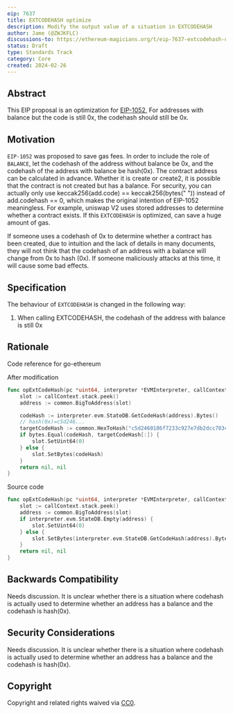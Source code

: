 ```yaml
---
eip: 7637
title: EXTCODEHASH optimize
description: Modify the output value of a situation in EXTCODEHASH
author: Jame (@ZWJKFLC)
discussions-to: https://ethereum-magicians.org/t/eip-7637-extcodehash-optimize/18946
status: Draft
type: Standards Track
category: Core
created: 2024-02-26
---
```




## Abstract

This EIP proposal is an optimization for [EIP-1052](./eip-1052),
For addresses with balance but the code is still 0x, the codehash should still be 0x.


## Motivation

`EIP-1052` was proposed to save gas fees.
In order to include the role of `BALANCE`, let the codehash of the address without balance be 0x, and the codehash of the address with balance be hash(0x).
The contract address can be calculated in advance. Whether it is create or create2, it is possible that the contract is not created but has a balance. For security, you can actually only use keccak256(add.code) == keccak256(bytes(" ")) instead of add.codehash == 0, which makes the original intention of EIP-1052 meaningless.
For example, uniswap V2 uses stored addresses to determine whether a contract exists. If this `EXTCODEHASH` is optimized, can save a huge amount of gas.

If someone uses a codehash of 0x to determine whether a contract has been created, due to intuition and the lack of details in many documents, they will not think that the codehash of an address with a balance will change from 0x to hash (0x). If someone maliciously attacks at this time, it will cause some bad effects.



## Specification

The behaviour of `EXTCODEHASH` is changed in the following way:

1. When calling EXTCODEHASH, the codehash of the address with balance is still 0x


## Rationale

Code reference for go-ethereum

After modification

```go
func opExtCodeHash(pc *uint64, interpreter *EVMInterpreter, callContext *callCtx) ([]byte, error) {
	slot := callContext.stack.peek()
	address := common.BigToAddress(slot)

    codeHash := interpreter.evm.StateDB.GetCodeHash(address).Bytes()
    // hash(0x)=c5d246...
    targetCodeHash := common.HexToHash("c5d2460186f7233c927e7db2dcc703c0e500b653ca82273b7bfad8045d85a470")
    if bytes.Equal(codeHash, targetCodeHash[:]) {
        slot.SetUint64(0)
    } else {
        slot.SetBytes(codeHash)
    }
	return nil, nil
}
```


Source code

```go
func opExtCodeHash(pc *uint64, interpreter *EVMInterpreter, callContext *callCtx) ([]byte, error) {
	slot := callContext.stack.peek()
	address := common.BigToAddress(slot)
	if interpreter.evm.StateDB.Empty(address) {
		slot.SetUint64(0)
	} else {
		slot.SetBytes(interpreter.evm.StateDB.GetCodeHash(address).Bytes())
	}
	return nil, nil
}
```


## Backwards Compatibility

Needs discussion.
It is unclear whether there is a situation where codehash is actually used to determine whether an address has a balance and the codehash is hash(0x).


## Security Considerations

Needs discussion.
It is unclear whether there is a situation where codehash is actually used to determine whether an address has a balance and the codehash is hash(0x).


## Copyright

Copyright and related rights waived via [CC0](../LICENSE.md).
 
